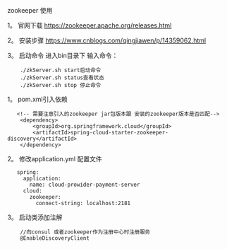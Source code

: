 zookeeper 使用

1。 官网下载 https://zookeeper.apache.org/releases.html

2。 安装步骤 https://www.cnblogs.com/qingjiawen/p/14359062.html

3。 启动命令 进入bin目录下 输入命令：

        ./zkServer.sh start启动命令
        ./zkServer.sh status查看状态
        ./zkServer.sh stop 停止命令
        
1。 pom.xml引入依赖

       <!-- 需要注意引入的zookeeper jar包版本跟 安装的zookeeper版本是否匹配-->
        <dependency>
            <groupId>org.springframework.cloud</groupId>
            <artifactId>spring-cloud-starter-zookeeper-discovery</artifactId>
        </dependency>
   
2。 修改application.yml 配置文件

       spring:
         application:
           name: cloud-prowider-payment-server
         cloud:
           zookeeper:
             connect-string: localhost:2181
             
3。 启动类添加注解
    
        //向consul 或者zookeeper作为注册中心时注册服务
        @EnableDiscoveryClient
